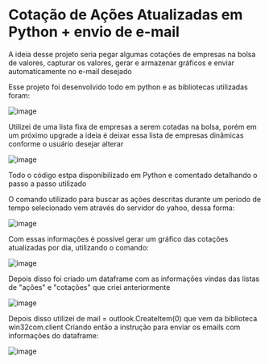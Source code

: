 # Cotação de Ações Atualizadas em Python + envio de e-mail
A ideia desse projeto seria pegar algumas cotações de empresas na bolsa de valores, capturar os valores, gerar e armazenar gráficos e enviar automaticamente no e-mail desejado

Esse projeto foi desenvolvido todo em python e as bibliotecas utilizadas foram:

![image](https://user-images.githubusercontent.com/74476423/169717209-93d0ff50-49ea-4b15-b19e-514283d161ea.png)

Utilizei de uma lista fixa de empresas a serem cotadas na bolsa, porém em um próximo upgrade a ideia é deixar essa lista de empresas dinâmicas conforme o usuário desejar alterar

![image](https://user-images.githubusercontent.com/74476423/169717257-1d8e8327-8a17-451d-9b82-7893a936f65d.png)

Todo o código estpa disponibilizado em Python e comentado detalhando o passo a passo utilizado

O comando utilizado para buscar as ações descritas durante um período de tempo selecionado vem através do servidor do yahoo, dessa forma:

![image](https://user-images.githubusercontent.com/74476423/169717321-d2732af2-9088-4017-9cb3-87b2ae597677.png)

Com essas informações é possível gerar um gráfico das cotações atualizadas por dia, utilizando o comando:

![image](https://user-images.githubusercontent.com/74476423/169717341-11009853-fb27-43bc-811c-6492f77995c0.png)

Depois disso foi criado um dataframe com as informações vindas das listas de "ações" e "cotações" que criei anteriormente

![image](https://user-images.githubusercontent.com/74476423/169717373-99f7d2b1-7426-4a0d-8ee7-def1d3bc739e.png)


Depois disso utilizei de mail = outlook.CreateItem(0) que vem da biblioteca win32com.client
Criando então a instrução para enviar os emails com informações do dataframe:

![image](https://user-images.githubusercontent.com/74476423/169717423-9eb20e70-95aa-402a-bbc3-a3ddadba9453.png)



